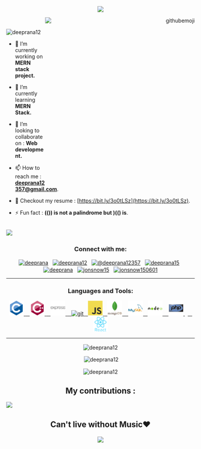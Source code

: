 <p align="center"><img align="center" src="https://readme-typing-svg.herokuapp.com?font=&color=%23F7801C&size=35&lines=Hi+I'm+👋,+Deep+Rana;Welcome+to+my+github+profile"/></p>



<p align="right"><img align="right" border_radius="25%" width="400px" height="450px" alt="githubemoji"src="https://camo.githubusercontent.com/63abdc3407ab5749a6fa046151ee56433f7922da540e1aa8d3b5795200dde75f/68747470733a2f2f6f63746f6465782e6769746875622e636f6d2f696d616765732f6461667470756e6b746f6361742d6775792e676966"/></p>

<br>
<p align="left"> <img src="https://komarev.com/ghpvc/?username=deeprana12&label=Profile%20views&color=0e75b6&style=flat" alt="deeprana12" /> </p>

- 🔭 I’m currently working on **MERN stack project.**

- 🌱 I’m currently learning **MERN Stack.**

- 👯 I’m looking to collaborate on : **Web development.**

- 📫 How to reach me : **deeprana12357@gmail.com**.

- 📄 Checkout my resume : [https://bit.ly/3o0tLSz](https://bit.ly/3o0tLSz).

- ⚡ Fun fact : **(()) is not a palindrome but )(() is**.

<br>

<img src="https://user-images.githubusercontent.com/69518599/137259500-9b97cc0a-b7dc-4839-87e5-e1dc2759c645.png"/>
<br>

<h3 align="center">Connect with me:</h3>
<p align="center">
<a href="https://twitter.com/deeprana" target="blank"><img align="center" src="https://raw.githubusercontent.com/rahuldkjain/github-profile-readme-generator/master/src/images/icons/Social/twitter.svg" alt="deeprana" height="30" width="40" /></a>&nbsp;&nbsp;
<a href="https://linkedin.com/in/deeprana12" target="blank"><img align="center" src="https://raw.githubusercontent.com/rahuldkjain/github-profile-readme-generator/master/src/images/icons/Social/linked-in-alt.svg" alt="deeprana12" height="30" width="40" /></a>&nbsp;&nbsp;
<a href="https://medium.com/@deeprana12357" target="blank"><img align="center" src="https://raw.githubusercontent.com/rahuldkjain/github-profile-readme-generator/master/src/images/icons/Social/medium.svg" alt="@deeprana12357" height="30" width="40" /></a>&nbsp;&nbsp;
<a href="https://www.codechef.com/users/deeprana15" target="blank"><img align="center" src="https://cdn.jsdelivr.net/npm/simple-icons@3.1.0/icons/codechef.svg" alt="deeprana15" height="30" width="40" /></a>&nbsp;&nbsp;
<a href="https://www.hackerrank.com/deeprana" target="blank"><img align="center" src="https://raw.githubusercontent.com/rahuldkjain/github-profile-readme-generator/master/src/images/icons/Social/hackerrank.svg" alt="deeprana" height="30" width="40" /></a>&nbsp;&nbsp;
<a href="https://www.leetcode.com/jonsnow15" target="blank"><img align="center" src="https://raw.githubusercontent.com/rahuldkjain/github-profile-readme-generator/master/src/images/icons/Social/leet-code.svg" alt="jonsnow15" height="30" width="40" /></a>&nbsp;&nbsp;
<a href="https://auth.geeksforgeeks.org/user/jonsnow150601" target="blank"><img align="center" src="https://raw.githubusercontent.com/rahuldkjain/github-profile-readme-generator/master/src/images/icons/Social/geeks-for-geeks.svg" alt="jonsnow150601" height="30" width="40" /></a>
</p>

<hr/>

<h3 align="center">Languages and Tools:</h3>
<p align="center"> <a href="https://www.cprogramming.com/" target="_blank"> <img src="https://raw.githubusercontent.com/devicons/devicon/master/icons/c/c-original.svg" alt="c" width="40" height="40"/> </a> <a href="https://www.w3schools.com/cpp/" target="_blank"> &nbsp;&nbsp;
 <img src="https://raw.githubusercontent.com/devicons/devicon/master/icons/cplusplus/cplusplus-original.svg" alt="cplusplus" width="40" height="40"/> </a> <a href="https://expressjs.com" target="_blank">&nbsp;&nbsp; <img src="https://raw.githubusercontent.com/devicons/devicon/master/icons/express/express-original-wordmark.svg" alt="express" width="40" height="40"/> </a> <a href="https://git-scm.com/" target="_blank">&nbsp;&nbsp; <img src="https://www.vectorlogo.zone/logos/git-scm/git-scm-icon.svg" alt="git" width="40" height="40"/> </a> <a href="https://developer.mozilla.org/en-US/docs/Web/JavaScript" target="_blank"> &nbsp;&nbsp;<img src="https://raw.githubusercontent.com/devicons/devicon/master/icons/javascript/javascript-original.svg" alt="javascript" width="40" height="40"/> </a> <a href="https://www.mongodb.com/" target="_blank"> &nbsp;&nbsp;<img src="https://raw.githubusercontent.com/devicons/devicon/master/icons/mongodb/mongodb-original-wordmark.svg" alt="mongodb" width="40" height="40"/> </a> <a href="https://www.mysql.com/" target="_blank">&nbsp;&nbsp; <img src="https://raw.githubusercontent.com/devicons/devicon/master/icons/mysql/mysql-original-wordmark.svg" alt="mysql" width="40" height="40"/> </a> <a href="https://nodejs.org" target="_blank"> &nbsp;&nbsp;<img src="https://raw.githubusercontent.com/devicons/devicon/master/icons/nodejs/nodejs-original-wordmark.svg" alt="nodejs" width="40" height="40"/> </a> <a href="https://www.php.net" target="_blank">&nbsp;&nbsp; <img src="https://raw.githubusercontent.com/devicons/devicon/master/icons/php/php-original.svg" alt="php" width="40" height="40"/> </a> &nbsp;&nbsp;<a href="https://reactjs.org/" target="_blank"> &nbsp;&nbsp;<img src="https://raw.githubusercontent.com/devicons/devicon/master/icons/react/react-original-wordmark.svg" alt="react" width="40" height="40"/> </a> </p>
<hr/>

<p align="center"><img align="center" src="https://github-readme-stats.vercel.app/api/top-langs?username=deeprana12&show_icons=true&locale=en&layout=compact&theme=radical"  alt="deeprana12" /></p>

<p align="center">&nbsp;<img align="center" src="https://github-readme-stats.vercel.app/api?username=deeprana12&show_icons=true&locale=en&theme=cobalt" alt="deeprana12" /></p>
<p align="center"><img align="center" src="https://github-readme-streak-stats.herokuapp.com/?user=deeprana12&theme=dracula" alt="deeprana12" /></p>

<h2 align="center">My contributions :</h2>
<img src="https://user-images.githubusercontent.com/69518599/139553834-4e51a942-b666-4091-8b0d-d5bca4e1754b.png"/>

<h2 align="center"> Can't live without Music❤️</h2>
<p align="center"><img align="center" src="https://spotify-github-profile.vercel.app/api/view?uid=c7cn420eomv42of5d7ecbgayi&cover_image=true&theme=default"/></p>
